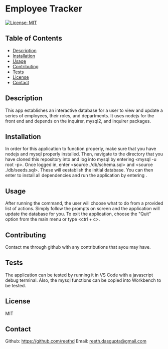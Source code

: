 # Employee Tracker

[![License: MIT](https://img.shields.io/badge/License-MIT-yellow.svg)](https://opensource.org/licenses/MIT)

## Table of Contents

- [Description](#description)
- [Installation](#installation)
- [Usage](#usage)
- [Contributing](#contributing)
- [Tests](#tests)
- [License](#license)
- [Contact](#contact)

## Description

This app establishes an interactive database for a user to view and update a series of employees, their roles, and departments. It uses nodejs for the front end and depends on the inquirer, mysql2, and inquirer packages.

## Installation

In order for this application to function properly, make sure that you have nodejs and mysql properly installed. Then, navigate to the directory that you have cloned this repository into and log into mysql by entering <mysql -u root -p>. Once logged in, enter <source ./db/schema.sql> and <source ./db/seeds.sql>. These will eestablish the initial database. You can then enter <npm i> to install all dependencies and run the application by entering <npm start>.

## Usage

After running the <npm start> command, the user will choose what to do from a provided list of actions. Simply follow the prompts on screen and the application will update the database for you. To exit the application, choose the "Quit" option from the main menu or type <ctrl + c>.

## Contributing

Contact me through github with any contributions that ayou may have.

## Tests

The application can be tested by running it in VS Code with a javascript debug terminal. Also, the mysql functions can be copied into Workbench to be tested.

## License

MIT

## Contact

Github: https://github.com/reethd
Email: reeth.dasgupta@gmail.com

